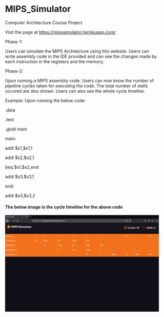 # MIPS_Simulator
Computer Architecture Course Project

Visit the page at https://mipssimulator.herokuapp.com/

Phase-1:

Users can simulate the MIPS Architecture using this website. Users can write assembly code in the IDE provided and can see the changes made by each instruction in the registers and the memory.

Phase-2:

Upon running a MIPS assembly code, Users can now know the number of pipeline cycles taken for executing the code. The total number of stalls occured are also shown.
Users can also see the whole cycle timeline.

Example:
Upon running the below code:

<p>.data</p>
<p>.text</p>
<p>.globl main</p>
<p>main:</p>
<p>addi $s1,$s1,1</p>
<p>addi $s2,$s2,1</p>
<p>beq $s1,$s2,end</p>
<p>addi $s3,$s3,1</p>
<p>end:</p>
<p>addi $s3,$s3,2</p>

<h4>The below image is the cycle timeline for the above code</h4>
<img src="https://github.com/mir-sam-ali/MIPS_Simulator/blob/master/Example.png?raw=true"/>



